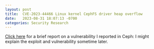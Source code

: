 ```yaml
---
layout: post
title:  CVE-2023-44466 Linux kernel CephFS driver heap overflow
date:   2023-08-31 18:07:13 -0700
categories: Security Research
---
```


[Click here](https://github.com/google/security-research/security/advisories/GHSA-jg27-jx6w-xwph) for a brief report on a vulnerability I reported in Ceph: I might explain the exploit and vulnerability sometime later.

